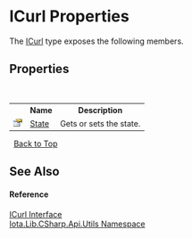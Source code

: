 # ICurl Properties
 

The <a href="T_Iota_Lib_CSharp_Api_Utils_ICurl">ICurl</a> type exposes the following members.


## Properties
&nbsp;<table><tr><th></th><th>Name</th><th>Description</th></tr><tr><td>![Public property](media/pubproperty.gif "Public property")</td><td><a href="P_Iota_Lib_CSharp_Api_Utils_ICurl_State">State</a></td><td>
Gets or sets the state.</td></tr></table>&nbsp;
<a href="#icurl-properties">Back to Top</a>

## See Also


#### Reference
<a href="T_Iota_Lib_CSharp_Api_Utils_ICurl">ICurl Interface</a><br /><a href="N_Iota_Lib_CSharp_Api_Utils">Iota.Lib.CSharp.Api.Utils Namespace</a><br />